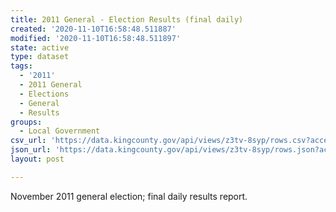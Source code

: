 ```yaml
---
title: 2011 General - Election Results (final daily)
created: '2020-11-10T16:58:48.511887'
modified: '2020-11-10T16:58:48.511897'
state: active
type: dataset
tags:
  - '2011'
  - 2011 General
  - Elections
  - General
  - Results
groups:
  - Local Government
csv_url: 'https://data.kingcounty.gov/api/views/z3tv-8syp/rows.csv?accessType=DOWNLOAD'
json_url: 'https://data.kingcounty.gov/api/views/z3tv-8syp/rows.json?accessType=DOWNLOAD'
layout: post

---
```

November 2011 general election; final daily results report.
